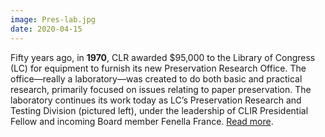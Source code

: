 ```yaml
---
image: Pres-lab.jpg
date: 2020-04-15
---
```

Fifty years ago, in **1970**, CLR awarded $95,000 to the Library of Congress (LC) for equipment to furnish its new Preservation Research Office. The office—really a laboratory—was created to do both basic and practical research, primarily focused on issues relating to paper preservation. The laboratory continues its work today as LC’s Preservation Research and Testing Division (pictured left), under the leadership of CLIR Presidential Fellow and incoming Board member Fenella France. [Read more](https://www.clir.org/wp-content/uploads/sites/6/2020/02/LC-lab-2-13-20.pdf).